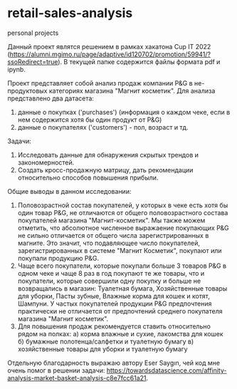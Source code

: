# retail-sales-analysis
personal projects

Данный проект являтся решением в рамках хакатона Cup IT 2022 (https://alumni.mgimo.ru/page/adaptive/id120702/promotion/59941/?ssoRedirect=true). 
В текущей папке содержится файлы формата pdf и ipynb. 

Проект представляет собой анализ продаж компании P&G в не-продуктовых категориях магазина "Магнит косметик". 
Для анализа представлено два датасета: 
1. данные о покупках ('purchases') (информация о каждом чеке, если в нем содержится хотя бы один продукт от P&G) 
2. данные о покупателях ('customers') - пол, возраст и тд. 

Задачи: 
1. Исследовать данные для обнаружения скрытых трендов и закономерностей. 
2. Создать кросс-продажную матрицу, дать рекомендации относительно способов повышения прибыли. 


Общие выводы в данном исследовании: 
1. Половозрастной состав покупателей, у которых в чеке есть хотя бы один товар P&G, не отличаются от общего половозрастного состава покупателей магазина
"Магнит-косметик". Мы также можем отметить, что абсолютное численное выражаение покупающих P&G не сильно отличается от общего числа зарегистрированных в магните. Это значит, что подавляющее число покупателей, зарегистрированных в системе "Магнит Косметик", покупают или покупали продукцию P&G.
2. Чаще всего покупатели, которые покупали больше 3 товаров P&G в одном чеке и чаще 8 раз в год покупают те же товары, что и покупатели, которые совершили одну покупку и больше не возвращались в магазин: Туалетная бумага, Хозяйственные товары для уборки, Пасты зубные, Влажные корма для кошек и котят, Шампуни. У частых покупателей продукции P&G предпочтения практически не отличается от предпочтений среднего покупателя магазина "Магнит косметик". 
3. Для повышения продаж рекомендуется ставить относительно рядом на полках:
а) корма влажные и сухие, лакомства для кошек  
б) бумажные полотенца/салфетки и туалетную бумагу 
в) хозяйственные товары для уборки и туалетную бумагу



Отдельную благодарность выражаю автору Eser Saygın, чей код мне очень помог в решении задачи: https://towardsdatascience.com/affinity-analysis-market-basket-analysis-c8e7fcc61a21. 
